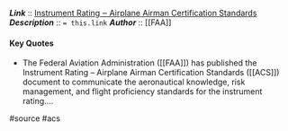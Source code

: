 ***Link***      :: [Instrument Rating ‒ Airplane Airman Certification Standards](https://www.faa.gov/sites/faa.gov/files/training_testing/testing/acs/instrument_rating_acs_change_1.pdf)
***Description***      :: `= this.link`
***Author*** :: [[FAA]]

#### Key Quotes
* The Federal Aviation Administration ([[FAA]]) has published the Instrument Rating – Airplane Airman Certification Standards ([[ACS]]) document to communicate the aeronautical knowledge, risk management, and flight proficiency standards for the instrument rating....

#source #acs 